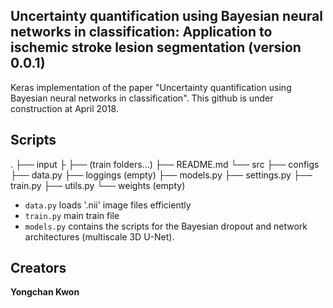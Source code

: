 ## Uncertainty quantification using Bayesian neural networks in classification: Application to ischemic stroke lesion segmentation (version 0.0.1)

Keras implementation of the paper "Uncertainty quantification using Bayesian neural networks in classification". This github is under construction at April 2018.

## Scripts

.
├── input
├   ├── (train folders...)
├── README.md
└── src
    ├── configs
    ├── data.py
    ├── loggings (empty)
    ├── models.py
    ├── settings.py
    ├── train.py
    ├── utils.py
    └── weights (empty)


- `data.py` loads '.nii' image files efficiently 
- `train.py` main train file
- `models.py` contains the scripts for the Bayesian dropout and network architectures (multiscale 3D U-Net).


## Creators

**Yongchan Kwon**
